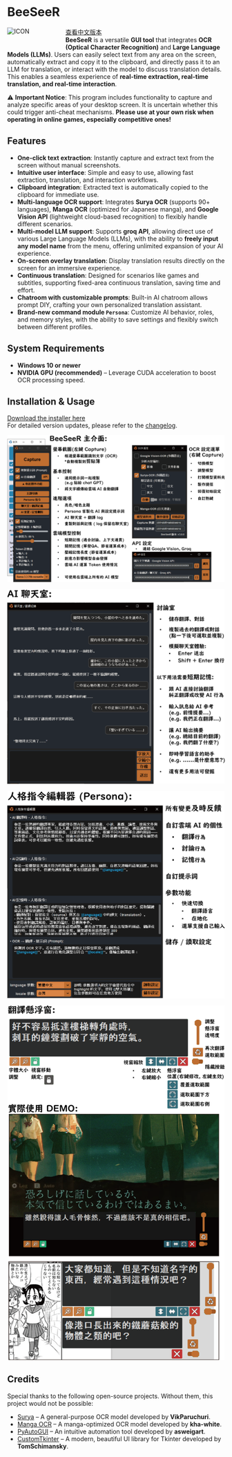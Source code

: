 # BeeSeeR
<img align="left" src="./icon/logo_dark.ico" alt="ICON" width="120" style="margin-right: 15px; margin-bottom: 30px;">  

[查看中文版本](./README.md)  
**BeeSeeR** is a versatile **GUI tool** that integrates **OCR (Optical Character Recognition)** and **Large Language Models (LLMs)**. Users can easily select text from any area on the screen, automatically extract and copy it to the clipboard, and directly pass it to an LLM for translation, or interact with the model to discuss translation details. This enables a seamless experience of **real-time extraction, real-time translation, and real-time interaction**.

⚠️ **Important Notice**: This program includes functionality to capture and analyze specific areas of your desktop screen. It is uncertain whether this could trigger anti-cheat mechanisms. **Please use at your own risk when operating in online games, especially competitive ones!**

## Features

- **One-click text extraction**: Instantly capture and extract text from the screen without manual screenshots.
- **Intuitive user interface**: Simple and easy to use, allowing fast extraction, translation, and interaction workflows.
- **Clipboard integration**: Extracted text is automatically copied to the clipboard for immediate use.
- **Multi-language OCR support**: Integrates **Surya OCR** (supports 90+ languages), **Manga OCR** (optimized for Japanese manga), and **Google Vision API** (lightweight cloud-based recognition) to flexibly handle different scenarios.
- **Multi-model LLM support**: Supports **groq API**, allowing direct use of various Large Language Models (LLMs), with the ability to **freely input any model name** from the menu, offering unlimited expansion of your AI experience.
- **On-screen overlay translation**: Display translation results directly on the screen for an immersive experience.
- **Continuous translation**: Designed for scenarios like games and subtitles, supporting fixed-area continuous translation, saving time and effort.
- **Chatroom with customizable prompts**: Built-in AI chatroom allows prompt DIY, crafting your own personalized translation assistant.
- **Brand-new command module `Persona`**: Customize AI behavior, roles, and memory styles, with the ability to save settings and flexibly switch between different profiles.

## System Requirements

- **Windows 10 or newer**
- **NVIDIA GPU (recommended)** – Leverage CUDA acceleration to boost OCR processing speed.

## Installation & Usage

[Download the installer here](https://github.com/KuoCT/BeeSeeR/releases/download/v3.0.0/BeeSeeR_300_installer.exe)  
For detailed version updates, please refer to the [changelog](./update_log.md).

![demo_1](./png/demo_1.png)

![demo_2](./png/demo_2.png)

![demo_3](./png/demo_3.png)

![demo_4](./png/demo_4.png)

## Credits

Special thanks to the following open-source projects. Without them, this project would not be possible:

- [Surya](https://github.com/VikParuchuri/surya) – A general-purpose OCR model developed by **VikParuchuri**.
- [Manga OCR](https://github.com/kha-white/manga-ocr) – A manga-optimized OCR model developed by **kha-white**.
- [PyAutoGUI](https://github.com/asweigart/pyautogui) – An intuitive automation tool developed by **asweigart**.
- [CustomTkinter](https://github.com/TomSchimansky/CustomTkinter) – A modern, beautiful UI library for Tkinter developed by **TomSchimansky**.
